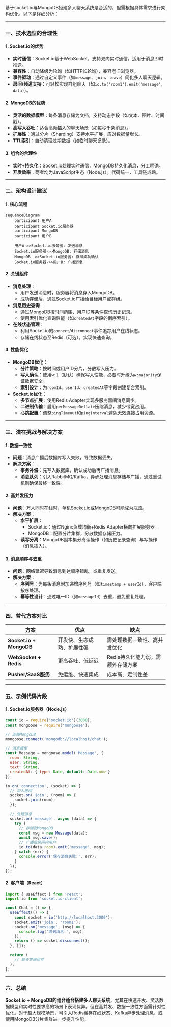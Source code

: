 基于socket.io与MongoDB搭建多人聊天系统是合适的，但需根据具体需求进行架构优化。以下是详细分析：

---

### **一、技术选型的合理性**

#### **1. Socket.io的优势**
- **实时通信**：Socket.io基于WebSocket，支持双向实时通信，适用于消息即时推送。
- **兼容性**：自动降级为轮询（如HTTP长轮询），兼容老旧浏览器。
- **事件驱动**：通过自定义事件（如`message`、`join`、`leave`）简化多人聊天逻辑。
- **房间/频道支持**：可轻松实现群组聊天（如`io.to('room1').emit('message', data)`）。

#### **2. MongoDB的优势**
- **灵活的数据模型**：每条消息存储为文档，支持动态字段（如文本、图片、时间戳）。
- **高写入吞吐**：适合高频插入的聊天场景（如每秒千条消息）。
- **扩展性**：通过分片（Sharding）支持水平扩展，应对数据量增长。
- **TTL索引**：自动清理过期数据（如临时聊天记录）。

#### **3. 组合的合理性**
- **实时+持久化**：Socket.io处理实时通信，MongoDB持久化消息，分工明确。
- **开发效率**：两者均为JavaScript生态（Node.js），代码统一，工具链成熟。

---

### **二、架构设计建议**

#### **1. 核心流程**
```mermaid
sequenceDiagram
    participant 用户A
    participant Socket.io服务器
    participant MongoDB
    participant 用户B

    用户A->>Socket.io服务器: 发送消息
    Socket.io服务器->>MongoDB: 存储消息
    MongoDB-->>Socket.io服务器: 存储成功确认
    Socket.io服务器->>用户B: 广播消息
```

#### **2. 关键组件**
- **消息处理**：
  - 用户发送消息时，服务器将消息存入MongoDB。
  - 成功存储后，通过Socket.io广播给目标用户或群组。
- **消息历史查询**：
  - 通过MongoDB按时间范围、用户ID等条件查询历史记录。
  - 使用索引优化查询性能（如`createdAt`字段的倒序索引）。
- **在线状态管理**：
  - 利用Socket.io的`connect`/`disconnect`事件追踪用户在线状态。
  - 存储在线状态至Redis（可选），实现快速查询。

#### **3. 性能优化**
- **MongoDB优化**：
  - **分片策略**：按时间或用户ID分片，分散写入压力。
  - **写入确认**：使用`w:1`（默认）确保写入性能，必要时升级为`w:majority`保证数据安全。
  - **索引设计**：为`roomId`、`userId`、`createdAt`等字段创建复合索引。
- **Socket.io优化**：
  - **多节点扩展**：使用Redis Adapter实现多服务器间消息同步。
  - **二进制传输**：启用`perMessageDeflate`压缩消息，减少带宽占用。
  - **心跳配置**：调整`pingTimeout`和`pingInterval`避免无效连接占用资源。

---

### **三、潜在挑战与解决方案**

#### **1. 数据一致性**
- **问题**：消息广播后数据库写入失败，导致数据丢失。
- **解决方案**：
  - **事务补偿**：先写入数据库，确认成功后再广播消息。
  - **消息队列**：引入RabbitMQ/Kafka，异步处理消息存储与广播，通过重试机制确保最终一致性。

#### **2. 高并发压力**
- **问题**：万人同时在线时，单机Socket.io或MongoDB可能成为瓶颈。
- **解决方案**：
  - **水平扩展**：
    - Socket.io：通过Nginx负载均衡+Redis Adapter横向扩展服务器。
    - MongoDB：配置分片集群，分散数据存储压力。
  - **读写分离**：MongoDB副本集分离读操作（如历史记录查询）与写操作（消息插入）。

#### **3. 消息顺序与去重**
- **问题**：网络延迟导致消息到达顺序错乱，或重复发送。
- **解决方案**：
  - **序列号**：为每条消息附加递增序列号（如`timestamp + userId`），客户端按序处理。
  - **幂等性设计**：通过唯一ID（如`messageId`）去重，避免重复处理。

---

### **四、替代方案对比**

| **方案**               | **优点**                          | **缺点**                          |
|-------------------------|-----------------------------------|-----------------------------------|
| **Socket.io + MongoDB** | 开发快、生态成熟、扩展性强          | 需处理数据一致性、高并发优化        |
| **WebSocket + Redis**   | 更高吞吐、低延迟                   | Redis持久化能力弱，需额外存储方案  |
| **Pusher/SaaS服务**     | 免运维、快速集成                   | 成本高、定制性差                  |

---

### **五、示例代码片段**

#### **1. Socket.io服务器（Node.js）**
```javascript
const io = require('socket.io')(3000);
const mongoose = require('mongoose');

// 连接MongoDB
mongoose.connect('mongodb://localhost/chat');

// 消息模型
const Message = mongoose.model('Message', {
  room: String,
  user: String,
  text: String,
  createdAt: { type: Date, default: Date.now }
});

io.on('connection', (socket) => {
  // 加入房间
  socket.on('join', (room) => {
    socket.join(room);
  });

  // 处理消息
  socket.on('message', async (data) => {
    try {
      // 存储到MongoDB
      const msg = new Message(data);
      await msg.save();
      // 广播给房间内用户
      io.to(data.room).emit('message', msg);
    } catch (err) {
      console.error('保存消息失败:', err);
    }
  });
});
```

#### **2. 客户端（React）**
```javascript
import { useEffect } from 'react';
import io from 'socket.io-client';

const Chat = () => {
  useEffect(() => {
    const socket = io('http://localhost:3000');
    socket.emit('join', 'room1');
    socket.on('message', (msg) => {
      console.log('收到消息:', msg);
    });
    return () => socket.disconnect();
  }, []);

  return (
    // 聊天界面组件
  );
};
```

---

### **六、总结**

**Socket.io + MongoDB的组合适合搭建多人聊天系统**，尤其在快速开发、灵活数据模型和实时性要求高的场景下表现优异。但在高并发、数据一致性方面需针对性优化。对于超大规模场景，可引入Redis缓存在线状态、Kafka异步处理消息，或使用MongoDB分片集群进一步提升性能。